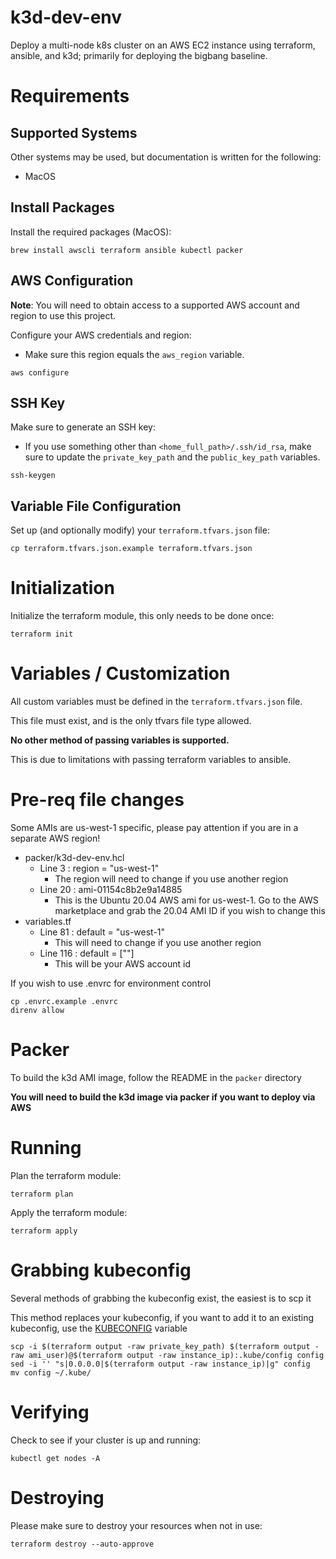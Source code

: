 # k3d-dev-env

Deploy a multi-node k8s cluster on an AWS EC2 instance using terraform, ansible, and k3d; primarily for deploying the bigbang baseline.

# Requirements

## Supported Systems

Other systems may be used, but documentation is written for the following:
* MacOS

## Install Packages

Install the required packages (MacOS):

```
brew install awscli terraform ansible kubectl packer
```

## AWS Configuration

**Note**: You will need to obtain access to a supported AWS account and region to use this project.

Configure your AWS credentials and region:
* Make sure this region equals the `aws_region` variable.

```
aws configure
```

## SSH Key

Make sure to generate an SSH key:
* If you use something other than `<home_full_path>/.ssh/id_rsa`, make sure to update the `private_key_path` and the `public_key_path` variables.

```
ssh-keygen
```

## Variable File Configuration

Set up (and optionally modify) your `terraform.tfvars.json` file:

```
cp terraform.tfvars.json.example terraform.tfvars.json
```

# Initialization

Initialize the terraform module, this only needs to be done once:

```
terraform init
```

# Variables / Customization

All custom variables must be defined in the `terraform.tfvars.json` file.

This file must exist, and is the only tfvars file type allowed.

**No other method of passing variables is supported.**

This is due to limitations with passing terraform variables to ansible.

# Pre-req file changes

Some AMIs are us-west-1 specific, please pay attention if you are in a separate AWS region!

* packer/k3d-dev-env.hcl
    - Line 3 : region          = "us-west-1"
        - The region will need to change if you use another region
    - Line 20 : ami-01154c8b2e9a14885
        - This is the Ubuntu 20.04 AWS ami for us-west-1. Go to the AWS marketplace and grab the 20.04 AMI ID if you wish to change this
* variables.tf
    - Line 81 : default     = "us-west-1"
        - This will need to change if you use another region
    - Line 116 : default     = [""]
        - This will be your AWS account id

If you wish to use .envrc for environment control

```
cp .envrc.example .envrc
direnv allow
```

# Packer

To build the k3d AMI image, follow the README in the `packer` directory

**You will need to build the k3d image via packer if you want to deploy via AWS**

# Running

Plan the terraform module:

```
terraform plan
```

Apply the terraform module:

```
terraform apply
```

# Grabbing kubeconfig

Several methods of grabbing the kubeconfig exist, the easiest is to scp it

This method replaces your kubeconfig, if you want to add it to an existing kubeconfig, use the [KUBECONFIG](https://kubernetes.io/docs/tasks/access-application-cluster/configure-access-multiple-clusters/#set-the-kubeconfig-environment-variable) variable

```
scp -i $(terraform output -raw private_key_path) $(terraform output -raw ami_user)@$(terraform output -raw instance_ip):.kube/config config
sed -i '' "s|0.0.0.0|$(terraform output -raw instance_ip)|g" config
mv config ~/.kube/
```

# Verifying

Check to see if your cluster is up and running:

```
kubectl get nodes -A
```

# Destroying

Please make sure to destroy your resources when not in use:

```
terraform destroy --auto-approve
```
